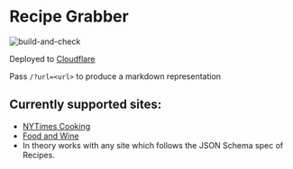 # Recipe Grabber

![build-and-check](https://github.com/dustinknopoff/nytcooking-grabber/workflows/build-and-check/badge.svg)

Deployed to [Cloudflare](https://nytcooking-grabber.knopoff.workers.dev)

Pass `/?url=<url>` to produce a markdown representation

## Currently supported sites:

- [NYTimes Cooking](https://cooking.nytimes.com)
- [Food and Wine](https://foodandwine.com)
- In theory works with any site which follows the JSON Schema spec of Recipes.